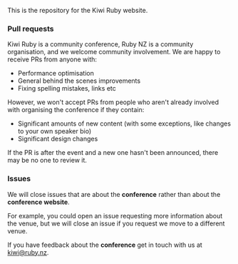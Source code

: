 This is the repository for the Kiwi Ruby website. 

### Pull requests

Kiwi Ruby is a community conference, Ruby NZ is a community organisation, and we welcome community involvement. We are happy to receive PRs from anyone with:

- Performance optimisation
- General behind the scenes improvements
- Fixing spelling mistakes, links etc

However, we won't accept PRs from people who aren't already involved with organising the conference if they contain:

- Significant amounts of new content (with some exceptions, like changes to your own speaker bio)
- Significant design changes

If the PR is after the event and a new one hasn't been announced, there may be no one to review it.

### Issues

We will close issues that are about the **conference** rather than about the **conference website**.

For example, you could open an issue requesting more information about the venue, but we will close an issue if you request we move to a different venue. 

If you have feedback about the **conference** get in touch with us at kiwi@ruby.nz.
